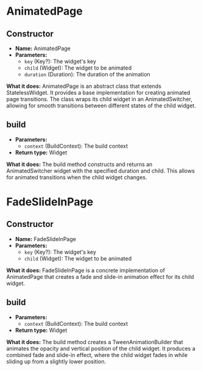 
# **AnimatedPage**

## **Constructor**
- **Name:** AnimatedPage
- **Parameters:**
  - `key` (Key?): The widget's key
  - `child` (Widget): The widget to be animated
  - `duration` (Duration): The duration of the animation

**What it does:**
AnimatedPage is an abstract class that extends StatelessWidget. It provides a base implementation for creating animated page transitions. The class wraps its child widget in an AnimatedSwitcher, allowing for smooth transitions between different states of the child widget.

## **build**
- **Parameters:**
  - `context` (BuildContext): The build context
- **Return type:** Widget

**What it does:**
The build method constructs and returns an AnimatedSwitcher widget with the specified duration and child. This allows for animated transitions when the child widget changes.

# **FadeSlideInPage**

## **Constructor**
- **Name:** FadeSlideInPage
- **Parameters:**
  - `key` (Key?): The widget's key
  - `child` (Widget): The widget to be animated

**What it does:**
FadeSlideInPage is a concrete implementation of AnimatedPage that creates a fade and slide-in animation effect for its child widget.

## **build**
- **Parameters:**
  - `context` (BuildContext): The build context
- **Return type:** Widget

**What it does:**
The build method creates a TweenAnimationBuilder that animates the opacity and vertical position of the child widget. It produces a combined fade and slide-in effect, where the child widget fades in while sliding up from a slightly lower position.